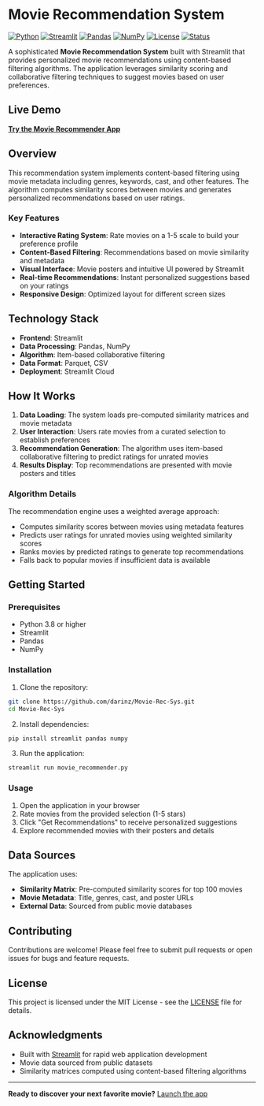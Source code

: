 # Movie Recommendation System

[![Python](https://img.shields.io/badge/Python-3.8+-blue.svg)](https://www.python.org/downloads/)
[![Streamlit](https://img.shields.io/badge/Streamlit-1.28+-red.svg)](https://streamlit.io/)
[![Pandas](https://img.shields.io/badge/Pandas-1.5+-green.svg)](https://pandas.pydata.org/)
[![NumPy](https://img.shields.io/badge/NumPy-1.21+-orange.svg)](https://numpy.org/)
[![License](https://img.shields.io/badge/License-MIT-yellow.svg)](LICENSE)
[![Status](https://img.shields.io/badge/Status-Live-brightgreen.svg)](https://6oujescmadydjnbgygtm9o.streamlit.app)

A sophisticated **Movie Recommendation System** built with Streamlit that provides personalized movie recommendations using content-based filtering algorithms. The application leverages similarity scoring and collaborative filtering techniques to suggest movies based on user preferences.

## Live Demo

**[Try the Movie Recommender App](https://6oujescmadydjnbgygtm9o.streamlit.app)**

## Overview

This recommendation system implements content-based filtering using movie metadata including genres, keywords, cast, and other features. The algorithm computes similarity scores between movies and generates personalized recommendations based on user ratings.

### Key Features

- **Interactive Rating System**: Rate movies on a 1-5 scale to build your preference profile
- **Content-Based Filtering**: Recommendations based on movie similarity and metadata
- **Visual Interface**: Movie posters and intuitive UI powered by Streamlit
- **Real-time Recommendations**: Instant personalized suggestions based on your ratings
- **Responsive Design**: Optimized layout for different screen sizes

## Technology Stack

- **Frontend**: Streamlit
- **Data Processing**: Pandas, NumPy
- **Algorithm**: Item-based collaborative filtering
- **Data Format**: Parquet, CSV
- **Deployment**: Streamlit Cloud

## How It Works

1. **Data Loading**: The system loads pre-computed similarity matrices and movie metadata
2. **User Interaction**: Users rate movies from a curated selection to establish preferences
3. **Recommendation Generation**: The algorithm uses item-based collaborative filtering to predict ratings for unrated movies
4. **Results Display**: Top recommendations are presented with movie posters and titles

### Algorithm Details

The recommendation engine uses a weighted average approach:
- Computes similarity scores between movies using metadata features
- Predicts user ratings for unrated movies using weighted similarity scores
- Ranks movies by predicted ratings to generate top recommendations
- Falls back to popular movies if insufficient data is available

## Getting Started

### Prerequisites

- Python 3.8 or higher
- Streamlit
- Pandas
- NumPy

### Installation

1. Clone the repository:
```bash
git clone https://github.com/darinz/Movie-Rec-Sys.git
cd Movie-Rec-Sys
```

2. Install dependencies:
```bash
pip install streamlit pandas numpy
```

3. Run the application:
```bash
streamlit run movie_recommender.py
```

### Usage

1. Open the application in your browser
2. Rate movies from the provided selection (1-5 stars)
3. Click "Get Recommendations" to receive personalized suggestions
4. Explore recommended movies with their posters and details

## Data Sources

The application uses:
- **Similarity Matrix**: Pre-computed similarity scores for top 100 movies
- **Movie Metadata**: Title, genres, cast, and poster URLs
- **External Data**: Sourced from public movie databases

## Contributing

Contributions are welcome! Please feel free to submit pull requests or open issues for bugs and feature requests.

## License

This project is licensed under the MIT License - see the [LICENSE](LICENSE) file for details.

## Acknowledgments

- Built with [Streamlit](https://streamlit.io/) for rapid web application development
- Movie data sourced from public datasets
- Similarity matrices computed using content-based filtering algorithms

---

**Ready to discover your next favorite movie?** [Launch the app](https://6oujescmadydjnbgygtm9o.streamlit.app)
